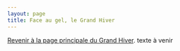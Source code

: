 ```yaml
---
layout: page
title: Face au gel, le Grand Hiver
---
```


<a href="/../grand-hiver">Revenir à la page principale du Grand Hiver</a>.
texte à venir